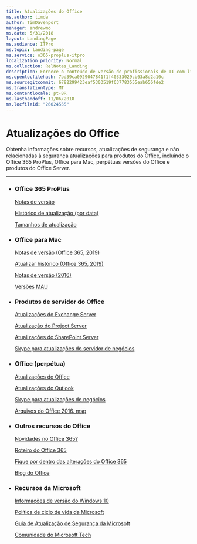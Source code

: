 ```yaml
---
title: Atualizações do Office
ms.author: timda
author: TimDavenport
manager: andrewmo
ms.date: 5/31/2018
layout: LandingPage
ms.audience: ITPro
ms.topic: landing-page
ms.service: o365-proplus-itpro
localization_priority: Normal
ms.collection: RelNotes_Landing
description: Fornece o conteúdo de versão de profissionais de TI com links para Office para o Office 365 ProPlus, Office para Mac, perpétua Office e Office Server produtos
ms.openlocfilehash: 7bd39ca0929047841f1f40333029cb63a8d2a10c
ms.sourcegitcommit: 6782299423eaf5303519f637783555eab656fde2
ms.translationtype: MT
ms.contentlocale: pt-BR
ms.lasthandoff: 11/06/2018
ms.locfileid: "26024555"
---
```

# <a name="office-updates"></a>Atualizações do Office

  
Obtenha informações sobre recursos, atualizações de segurança e não relacionadas à segurança atualizações para produtos do Office, incluindo o Office 365 ProPlus, Office para Mac, perpétuas versões do Office e produtos do Office Server.
  

---

<ul class="panelContent cardsW">
    <li>
        <div class="cardSize">
            <div class="cardPadding">
                <div class="card">
                    <div class="cardText">
                        <h3>Office 365 ProPlus</h3>
                        <p><a href="release-notes-office365-proplus.md">Notas de versão</a></p>
                        <p><a href="update-history-office365-proplus-by-date.md">Histórico de atualização (por data)</a></p>
                        <p><a href="download-sizes-office365-proplus-updates.md">Tamanhos de atualização</a></p>
                    </div>
                </div>
            </div>
        </div>
    </li>
    <li>
        <div class="cardSize">
            <div class="cardPadding">
                <div class="card">
                    <div class="cardText">
                        <h3>Office para Mac</h3>
                        <p><a href="release-notes-office-for-mac.md">Notas de versão (Office 365, 2019)</a></p>
                        <p><a href="update-history-office-for-mac.md">Atualizar histórico (Office 365, 2019)</a></p>
                        <p><a href="release-notes-office-2016-mac.md">Notas de versão (2016)</a></p>
                        <p><a href="release-history-microsoft-autoupdate.md">Versões MAU</a></p>
                     </div>
                </div>
            </div>
        </div>
    </li>
    <li>
        <div class="cardSize">
            <div class="cardPadding">
                <div class="card">
                    <div class="cardText">
                        <h3>Produtos de servidor do Office</h3>
                        <p><a href="https://docs.microsoft.com/Exchange/new-features/build-numbers-and-release-dates">Atualizações do Exchange Server</a></p>
                        <p><a href="project-server-updates.md">Atualização do Project Server</a></p>
                        <p><a href="sharepoint-updates.md">Atualizações do SharePoint Server</a></p>
                        <p><a href="https://docs.microsoft.com/SkypeForBusiness/sfb-server-updates">Skype para atualizações do servidor de negócios</a></p>
               </div>
                </div>
            </div>
        </div> 
    </li>
</ul>  


<ul class="panelContent cardsW">
    <li>
        <div class="cardSize">
            <div class="cardPadding">
                <div class="card">
                    <div class="cardText">
                        <h3>Office (perpétua)</h3>
                            <p><a href="office-updates-msi.md">Atualizações do Office</a></p>
                            <p><a href="outlook-updates-msi.md">Atualizações do Outlook</a></p>
                            <p><a href="https://docs.microsoft.com/SkypeForBusiness/sfb-client-updates">Skype para atualizações de negócios</a></p>
                            <p><a href="msp-files-office-2016.md">Arquivos do Office 2016. msp</a></p>
                    </div>
                </div>
            </div>
        </div>
    </li>
    <li>
        <div class="cardSize">
            <div class="cardPadding">
                <div class="card">
                    <div class="cardText">
                        <h3>Outros recursos do Office</h3>
                            <p><a href="https://support.office.com/article/95c8d81d-08ba-42c1-914f-bca4603e1426">Novidades no Office 365?</a></p>
                            <p><a href="https://www.microsoft.com/microsoft-365/roadmap?rtc=2&filters=O365">Roteiro do Office 365</a></p>
                            <p><a href="https://support.office.com/article/719f4904-cbdd-4889-a0cf-fbd7837dfecd">Fique por dentro das alterações do Office 365</a></p>
                            <p><a href="https://www.microsoft.com/microsoft-365/blog/office/">Blog do Office</a></p>
                    </div>
                </div>
            </div>
        </div>
    </li>
    <li>
        <div class="cardSize">
            <div class="cardPadding">
                <div class="card">
                    <div class="cardText">
                        <h3>Recursos da Microsoft</h3>
                            <p><a href="https://www.microsoft.com/itpro/windows-10/release-information">Informações de versão do Windows 10</a></p>
                            <p><a href="https://support.microsoft.com/lifecycle">Política de ciclo de vida da Microsoft</a></p>
                            <p><a href="https://portal.msrc.microsoft.com/">Guia de Atualização de Segurança da Microsoft</a></p>
                            <p><a href="https://techcommunity.microsoft.com/">Comunidade do Microsoft Tech</a></p>
                    </div>
                </div>
            </div>
        </div>
    </li>
</ul>  
